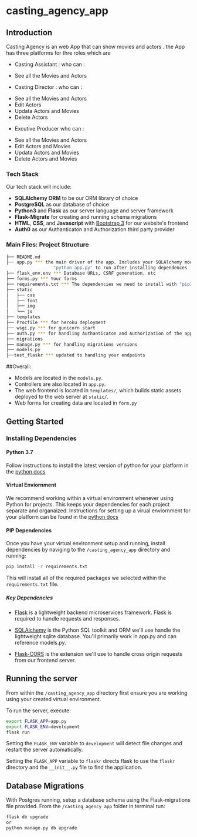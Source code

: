 # casting_agency_app
## Introduction
Casting Agency is an web App that can show movies and actors .
the App has three platforms for thre roles which are
- Casting Assistant : 
who can :
* See all the Movies and Actors

- Casting Director :
 who can :
* See all the Movies and Actors
* Edit Actors
* Updata Actors and Movies
* Delete Actors
  
- Excutive Producer
who can :
* See all the Movies and Actors
* Edit Actors and Movies
* Updata Actors and Movies
* Delete Actors and Movies
 
 ### Tech Stack

Our tech stack will include:

* **SQLAlchemy ORM** to be our ORM library of choice
* **PostgreSQL** as our database of choice
* **Python3** and **Flask** as our server language and server framework
* **Flask-Migrate** for creating and running schema migrations
* **HTML**, **CSS**, and **Javascript** with [Bootstrap 3](https://getbootstrap.com/docs/3.4/customize/) for our website's 
frontend
* **Auth0** as our Authanticaton and Authorization third party provider

### Main Files: Project Structure

  ```sh
  ├── README.md
  ├── app.py *** the main driver of the app. Includes your SQLAlchemy models.
                    "python app.py" to run after installing dependences
  ├── flask_env.env *** Database URLs, CSRF generation, etc
  ├── forms.py *** Your forms
  ├── requirements.txt *** The dependencies we need to install with "pip3 install -r requirements.txt"
  ├── static
  │   ├── css 
  │   ├── font
  │   ├── img
  │   └── js
  ├── templates
  ├── Procfile *** for heroku deployment
  ├── wsgi.py *** for gunicorn start 
  ├── auth.py *** for handling Authanticaton and Authorization of the app
  ├── migrations 
  ├── manage.py *** for handling migrations versions
  ├── models.py
  ├──test_flaskr *** updated to handling your endpoints
  ```
##Overall:
* Models are located in the `models.py`.
* Controllers are also located in `app.py`.
* The web frontend is located in `templates/`, which builds static assets deployed to the web server at `static/`.
* Web forms for creating data are located in `form.py`

## Getting Started

### Installing Dependencies

#### Python 3.7

Follow instructions to install the latest version of python for your platform in the [python docs](https://docs.python.org/3/using/unix.html#getting-and-installing-the-latest-version-of-python)

#### Virtual Enviornment

We recommend working within a virtual environment whenever using Python for projects. This keeps your dependencies for each project separate and organaized. Instructions for setting up a virual enviornment for your platform can be found in the [python docs](https://packaging.python.org/guides/installing-using-pip-and-virtual-environments/)

#### PIP Dependencies

Once you have your virtual environment setup and running, install dependencies by naviging to the `/casting_agency_app` directory and running:

```bash
pip install -r requirements.txt
```

This will install all of the required packages we selected within the `requirements.txt` file.

##### Key Dependencies

- [Flask](http://flask.pocoo.org/)  is a lightweight backend microservices framework. Flask is required to handle requests and responses.

- [SQLAlchemy](https://www.sqlalchemy.org/) is the Python SQL toolkit and ORM we'll use handle the lightweight sqlite database. You'll primarily work in app.py and can reference models.py. 

- [Flask-CORS](https://flask-cors.readthedocs.io/en/latest/#) is the extension we'll use to handle cross origin requests from our frontend server. 



## Running the server

From within the `/casting_agency_app` directory first ensure you are working using your created virtual environment.

To run the server, execute:

```bash
export FLASK_APP=app.py
export FLASK_ENV=development
flask run
```

Setting the `FLASK_ENV` variable to `development` will detect file changes and restart the server automatically.

Setting the `FLASK_APP` variable to `flaskr` directs flask to use the `flaskr` directory and the `__init__.py` file to find the application. 

## Database Migrations
With Postgres running, setup a database schema using the Flask-migrations file provided. From the `/casting_agency_app` folder in terminal run:
```bash
flask db upgrade
or
python manage.py db upgrade
```
